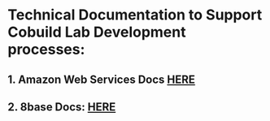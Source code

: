 # Technical Documentation to Support Cobuild Lab Development processes:


## 1. Amazon Web Services Docs [HERE](/aws.md)
## 2. 8base Docs: [HERE](/8base.md)

